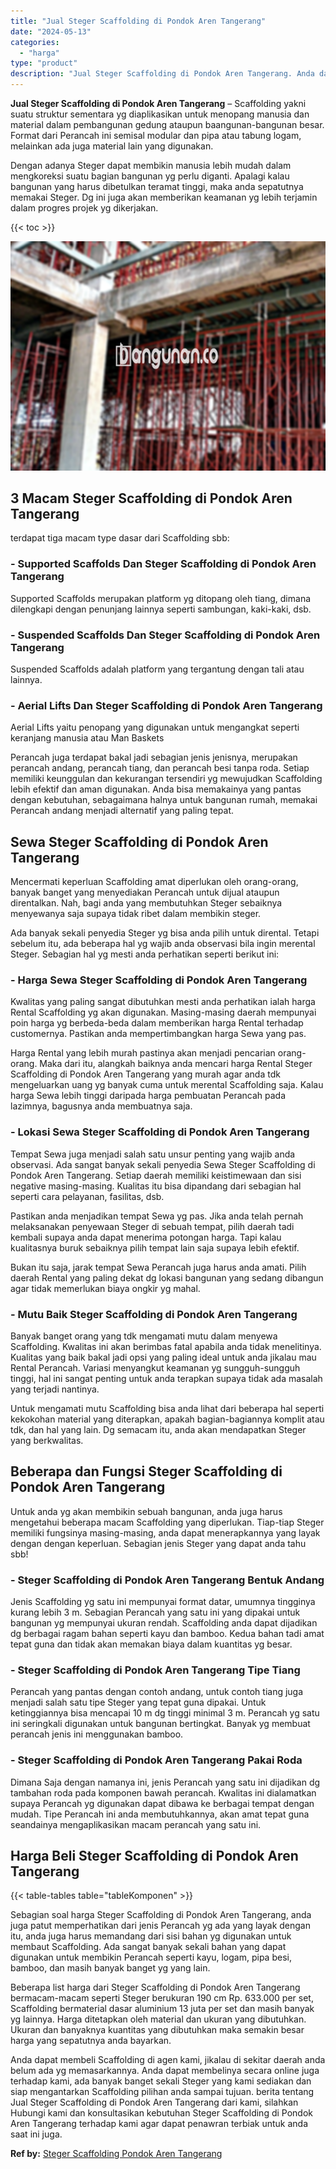 ```yaml
---
title: "Jual Steger Scaffolding di Pondok Aren Tangerang"
date: "2024-05-13"
categories: 
  - "harga"
type: "product"
description: "Jual Steger Scaffolding di Pondok Aren Tangerang. Anda dapat membeli Scaffolding di agen kami, jikalau di sekitar daerah anda belum ada yg memasarkannya. And..."
---
```


**Jual Steger Scaffolding di Pondok Aren Tangerang** – Scaffolding yakni suatu struktur sementara yg diaplikasikan untuk menopang manusia dan material dalam pembangunan gedung ataupun baangunan-bangunan besar. Format dari Perancah ini semisal modular dan pipa atau tabung logam, melainkan ada juga material lain yang digunakan.

Dengan adanya Steger dapat membikin manusia lebih mudah dalam mengkoreksi suatu bagian bangunan yg perlu diganti. Apalagi kalau bangunan yang harus dibetulkan teramat tinggi, maka anda sepatutnya memakai Steger. Dg ini juga akan memberikan keamanan yg lebih terjamin dalam progres projek yg dikerjakan.

{{< toc >}}

![Jual Steger Scaffolding di Pondok Aren Tangerang](/images/sewa-scaffolding-steger-17.png)

## 3 Macam Steger Scaffolding di Pondok Aren Tangerang

terdapat tiga macam type dasar dari Scaffolding sbb:

### \- Supported Scaffolds Dan Steger Scaffolding di Pondok Aren Tangerang

Supported Scaffolds merupakan platform yg ditopang oleh tiang, dimana dilengkapi dengan penunjang lainnya seperti sambungan, kaki-kaki, dsb.

### \- Suspended Scaffolds Dan Steger Scaffolding di Pondok Aren Tangerang

Suspended Scaffolds adalah platform yang tergantung dengan tali atau lainnya.

### \- Aerial Lifts Dan Steger Scaffolding di Pondok Aren Tangerang

Aerial Lifts yaitu penopang yang digunakan untuk mengangkat seperti keranjang manusia atau Man Baskets

Perancah juga terdapat bakal jadi sebagian jenis jenisnya, merupakan perancah andang, perancah tiang, dan perancah besi tanpa roda. Setiap memiliki keunggulan dan kekurangan tersendiri yg mewujudkan Scaffolding lebih efektif dan aman digunakan. Anda bisa memakainya yang pantas dengan kebutuhan, sebagaimana halnya untuk bangunan rumah, memakai Perancah andang menjadi alternatif yang paling tepat.

## Sewa Steger Scaffolding di Pondok Aren Tangerang

Mencermati keperluan Scaffolding amat diperlukan oleh orang-orang, banyak banget yang menyediakan Perancah untuk dijual ataupun direntalkan. Nah, bagi anda yang membutuhkan Steger sebaiknya menyewanya saja supaya tidak ribet dalam membikin steger.

Ada banyak sekali penyedia Steger yg bisa anda pilih untuk dirental. Tetapi sebelum itu, ada beberapa hal yg wajib anda observasi bila ingin merental Steger. Sebagian hal yg mesti anda perhatikan seperti berikut ini:

### \- Harga Sewa Steger Scaffolding di Pondok Aren Tangerang

Kwalitas yang paling sangat dibutuhkan mesti anda perhatikan ialah harga Rental Scaffolding yg akan digunakan. Masing-masing daerah mempunyai poin harga yg berbeda-beda dalam memberikan harga Rental terhadap customernya. Pastikan anda mempertimbangkan harga Sewa yang pas.

Harga Rental yang lebih murah pastinya akan menjadi pencarian orang-orang. Maka dari itu, alangkah baiknya anda mencari harga Rental Steger Scaffolding di Pondok Aren Tangerang yang murah agar anda tdk mengeluarkan uang yg banyak cuma untuk merental Scaffolding saja. Kalau harga Sewa lebih tinggi daripada harga pembuatan Perancah pada lazimnya, bagusnya anda membuatnya saja.

### \- Lokasi Sewa Steger Scaffolding di Pondok Aren Tangerang

Tempat Sewa juga menjadi salah satu unsur penting yang wajib anda observasi. Ada sangat banyak sekali penyedia Sewa Steger Scaffolding di Pondok Aren Tangerang. Setiap daerah memiliki keistimewaan dan sisi negative masing-masing. Kualitas itu bisa dipandang dari sebagian hal seperti cara pelayanan, fasilitas, dsb.

Pastikan anda menjadikan tempat Sewa yg pas. Jika anda telah pernah melaksanakan penyewaan Steger di sebuah tempat, pilih daerah tadi kembali supaya anda dapat menerima potongan harga. Tapi kalau kualitasnya buruk sebaiknya pilih tempat lain saja supaya lebih efektif.

Bukan itu saja, jarak tempat Sewa Perancah juga harus anda amati. Pilih daerah Rental yang paling dekat dg lokasi bangunan yang sedang dibangun agar tidak memerlukan biaya ongkir yg mahal.

### \- Mutu Baik Steger Scaffolding di Pondok Aren Tangerang

Banyak banget orang yang tdk mengamati mutu dalam menyewa Scaffolding. Kwalitas ini akan berimbas fatal apabila anda tidak menelitinya. Kualitas yang baik bakal jadi opsi yang paling ideal untuk anda jikalau mau Rental Perancah. Variasi menyangkut keamanan yg sungguh-sungguh tinggi, hal ini sangat penting untuk anda terapkan supaya tidak ada masalah yang terjadi nantinya.

Untuk mengamati mutu Scaffolding bisa anda lihat dari beberapa hal seperti kekokohan material yang diterapkan, apakah bagian-bagiannya komplit atau tdk, dan hal yang lain. Dg semacam itu, anda akan mendapatkan Steger yang berkwalitas.

## Beberapa dan Fungsi Steger Scaffolding di Pondok Aren Tangerang

Untuk anda yg akan membikin sebuah bangunan, anda juga harus mengetahui beberapa macam Scaffolding yang diperlukan. Tiap-tiap Steger memiliki fungsinya masing-masing, anda dapat menerapkannya yang layak dengan dengan keperluan. Sebagian jenis Steger yang dapat anda tahu sbb!

### \- Steger Scaffolding di Pondok Aren Tangerang Bentuk Andang

Jenis Scaffolding yg satu ini mempunyai format datar, umumnya tingginya kurang lebih 3 m. Sebagian Perancah yang satu ini yang dipakai untuk bangunan yg mempunyai ukuran rendah. Scaffolding anda dapat dijadikan dg berbagai ragam bahan seperti kayu dan bamboo. Kedua bahan tadi amat tepat guna dan tidak akan memakan biaya dalam kuantitas yg besar.

### \- Steger Scaffolding di Pondok Aren Tangerang Tipe Tiang

Perancah yang pantas dengan contoh andang, untuk contoh tiang juga menjadi salah satu tipe Steger yang tepat guna dipakai. Untuk ketinggiannya bisa mencapai 10 m dg tinggi minimal 3 m. Perancah yg satu ini seringkali digunakan untuk bangunan bertingkat. Banyak yg membuat perancah jenis ini menggunakan bamboo.

### \- Steger Scaffolding di Pondok Aren Tangerang Pakai Roda

Dimana Saja dengan namanya ini, jenis Perancah yang satu ini dijadikan dg tambahan roda pada komponen bawah perancah. Kwalitas ini dialamatkan supaya Perancah yg digunakan dapat dibawa ke berbagai tempat dengan mudah. Tipe Perancah ini anda membutuhkannya, akan amat tepat guna seandainya mengaplikasikan macam perancah yang satu ini.

## Harga Beli Steger Scaffolding di Pondok Aren Tangerang

{{< table-tables table="tableKomponen" >}}

Sebagian soal harga Steger Scaffolding di Pondok Aren Tangerang, anda juga patut memperhatikan dari jenis Perancah yg ada yang layak dengan itu, anda juga harus memandang dari sisi bahan yg digunakan untuk membaut Scaffolding. Ada sangat banyak sekali bahan yang dapat digunakan untuk membikin Perancah seperti kayu, logam, pipa besi, bamboo, dan masih banyak banget yg yang lain.

Beberapa list harga dari Steger Scaffolding di Pondok Aren Tangerang bermacam-macam seperti Steger berukuran 190 cm Rp. 633.000 per set, Scaffolding bermaterial dasar aluminium 13 juta per set dan masih banyak yg lainnya. Harga ditetapkan oleh material dan ukuran yang dibutuhkan. Ukuran dan banyaknya kuantitas yang dibutuhkan maka semakin besar harga yang sepatutnya anda bayarkan.

Anda dapat membeli Scaffolding di agen kami, jikalau di sekitar daerah anda belum ada yg memasarkannya. Anda dapat membelinya secara online juga terhadap kami, ada banyak banget sekali Steger yang kami sediakan dan siap mengantarkan Scaffolding pilihan anda sampai tujuan. berita tentang Jual Steger Scaffolding di Pondok Aren Tangerang dari kami, silahkan Hubungi kami dan konsultasikan kebutuhan Steger Scaffolding di Pondok Aren Tangerang terhadap kami agar dapat penawran terbiak untuk anda saat ini juga.

**Ref by:** [Steger Scaffolding Pondok Aren Tangerang](https://id.wikipedia.org/wiki/Steger)

